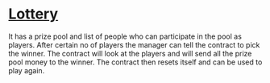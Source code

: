 # [Lottery](https://www.udemy.com/course/ethereum-and-solidity-the-complete-developers-guide/)

It has a prize pool and list of people who can participate in the pool as players. After certain no of players the manager can tell the contract to pick the winner. The contract will look at the players and will send all the prize pool money to the winner. The contract then resets itself and can be used to play again.